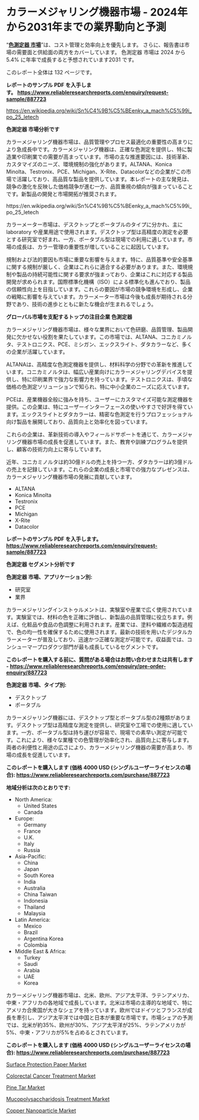 <p><h1>カラーメジャリング機器市場 - 2024年から2031年までの業界動向と予測</h1></p><p>&ldquo;<strong><a href="https://www.reliableresearchreports.com/color-measuring-instrument-r887723?utm_campaign=110&utm_medium=9&utm_source=Github&utm_content=ia&utm_term=13112024&utm_id=color-measuring-instrument">色測定器 市場</a></strong>&rdquo;は、コスト管理と効率向上を優先します。 さらに、報告書は市場の需要面と供給面の両方をカバーしています。 色測定器 市場は 2024 から 5.4% に年率で成長すると予想されています2031 です。</p>
<p>このレポート全体は 132 ページです。</p>
<p><strong>レポートのサンプル PDF を入手します。&nbsp;<a href="https://www.reliableresearchreports.com/enquiry/request-sample/887723?utm_campaign=110&utm_medium=9&utm_source=Github&utm_content=ia&utm_term=13112024&utm_id=color-measuring-instrument">https://www.reliableresearchreports.com/enquiry/request-sample/887723</a></strong></p>
<p><a href="https://en.wikipedia.org/wiki/Sn%C4%9B%C5%BEenky_a_mach%C5%99i_po_25_letech?utm_campaign=110&utm_medium=9&utm_source=Github&utm_content=ia&utm_term=13112024&utm_id=color-measuring-instrument">https://en.wikipedia.org/wiki/Sn%C4%9B%C5%BEenky_a_mach%C5%99i_po_25_letech</a></p>
<p><strong>色測定器 市場分析です</strong></p>
<p><p>カラーメジャリング機器市場は、品質管理やプロセス最適化の重要性の高まりにより急成長中です。カラーメジャリング機器は、正確な色測定を提供し、特に製造業や印刷業での需要が高まっています。市場の主な推進要因には、技術革新、カスタマイズのニーズ、環境規制の強化があります。ALTANA、Konica Minolta、Testronix、PCE、Michigan、X-Rite、Datacolorなどの企業がこの市場で活躍しており、高品質な製品を提供しています。本レポートの主な発見は、競争の激化を反映した価格競争が進む一方、品質重視の傾向が強まっていることです。新製品の開発と市場開拓が推奨されます。</p></p>
<p>https://en.wikipedia.org/wiki/Sn%C4%9B%C5%BEenky_a_mach%C5%99i_po_25_letech</p>
<p><p>カラーメーター市場は、デスクトップとポータブルのタイプに分かれ、主に laboratory や産業用途で使用されます。デスクトップ型は高精度の測定を必要とする研究室で好まれ、一方、ポータブル型は現場での利用に適しています。市場の成長は、カラー管理の重要性が増していることに起因しています。</p><p>規制および法的要因も市場に重要な影響を与えます。特に、品質基準や安全基準に関する規制が厳しく、企業はこれらに適合する必要があります。また、環境規制や製品の持続可能性に関する要求が強まっており、企業はこれに対応する製品開発が求められます。国際標準化機構（ISO）による標準化も進んでおり、製品の信頼性向上を目指しています。これらの要因が市場の競争環境を形成し、企業の戦略に影響を与えています。カラーメーター市場は今後も成長が期待される分野であり、技術の進歩とともに新たな機会が生まれるでしょう。</p></p>
<p><strong>グローバル市場を支配するトップの注目企業 色測定器</strong></p>
<p><p>カラーメジャリング機器市場は、様々な業界において色研磨、品質管理、製品開発に欠かせない役割を果たしています。この市場では、ALTANA、コニカミノルタ、テストロニクス、PCE、ミシガン、エックスライト、ダタカラーなど、多くの企業が活躍しています。</p><p>ALTANAは、高精度な色測定機器を提供し、材料科学の分野での革新を推進しています。コニカミノルタは、幅広い産業向けにカラーメジャリングデバイスを提供し、特に印刷業界で強力な影響力を持っています。テストロニクスは、手頃な価格の色測定ソリューションで知られ、特に中小企業のニーズに応えています。</p><p>PCEは、産業機器全般に強みを持ち、ユーザーにカスタマイズ可能な測定機器を提供。この企業は、特にユーザーインターフェースの使いやすさで好評を得ています。エックスライトとダタカラーは、精密な色測定を行うプロフェッショナル向け製品を展開しており、品質向上と効率化を図っています。</p><p>これらの企業は、革新技術の導入やフィールドサポートを通じて、カラーメジャリング機器市場の成長を促進しています。また、教育や訓練プログラムを提供し、顧客の技術力向上に寄与しています。</p><p>近年、コニカミノルタは約30億ドルの売上を持つ一方、ダタカラーは約3億ドルの売上を記録しています。これらの企業の成長と市場での強力なプレゼンスは、カラーメジャリング機器市場の発展に貢献しています。</p></p>
<p><ul><li>ALTANA</li><li>Konica Minolta</li><li>Testronix</li><li>PCE</li><li>Michigan</li><li>X-Rite</li><li>Datacolor</li></ul></p>
<p><strong>レポートのサンプル PDF を入手します。 <a href="https://www.reliableresearchreports.com/enquiry/request-sample/887723?utm_campaign=110&utm_medium=9&utm_source=Github&utm_content=ia&utm_term=13112024&utm_id=color-measuring-instrument">https://www.reliableresearchreports.com/enquiry/request-sample/887723</a></strong></p>
<p><strong>色測定器 セグメント分析です</strong></p>
<p><strong>色測定器 市場、アプリケーション別:</strong></p>
<p><ul><li>研究室</li><li>業界</li></ul></p>
<p><p>カラーメジャリングインストゥルメントは、実験室や産業で広く使用されています。実験室では、材料の色を正確に評価し、新製品の品質管理に役立ちます。例えば、化粧品や食品の色調整に利用されます。産業では、塗料や繊維の製造過程で、色の均一性を確保するために使用されます。最新の技術を用いたデジタルカラーメーターが普及しており、迅速かつ正確な測定が可能です。収益面では、コンシューマープロダクツ部門が最も成長しているセグメントです。</p></p>
<p><strong>このレポートを購入する前に、質問がある場合はお問い合わせまたは共有します - <a href="https://www.reliableresearchreports.com/enquiry/pre-order-enquiry/887723?utm_campaign=110&utm_medium=9&utm_source=Github&utm_content=ia&utm_term=13112024&utm_id=color-measuring-instrument">https://www.reliableresearchreports.com/enquiry/pre-order-enquiry/887723</a></strong></p>
<p><strong>色測定器 市場、タイプ別:</strong></p>
<p><ul><li>デスクトップ</li><li>ポータブル</li></ul></p>
<p><p>カラーメジャリング機器には、デスクトップ型とポータブル型の2種類があります。デスクトップ型は高精度な測定を提供し、研究室や工場での使用に適しています。一方、ポータブル型は持ち運びが容易で、現場での素早い測定が可能です。これにより、様々な業種での色管理が効率化され、品質向上に寄与します。両者の利便性と用途の広さにより、カラーメジャリング機器の需要が高まり、市場の成長を促進しています。</p></p>
<p><strong>このレポートを購入します (価格 4000 USD (シングルユーザーライセンスの場合): <a href="https://www.reliableresearchreports.com/purchase/887723?utm_campaign=110&utm_medium=9&utm_source=Github&utm_content=ia&utm_term=13112024&utm_id=color-measuring-instrument">https://www.reliableresearchreports.com/purchase/887723</a></strong></p>
<p><strong>地域分析は次のとおりです:</strong></p>
<p><ul>
    <li>
        North America:
        <ul>
            <li>United States</li>
            <li>Canada</li>
        </ul>
    </li>
    <li>
        Europe:
        <ul>
            <li>Germany</li>
            <li>France</li>
            <li>U.K.</li>
            <li>Italy</li>
            <li>Russia</li>
        </ul>
    </li>
    <li>
        Asia-Pacific:
        <ul>
            <li>China</li>
            <li>Japan</li>
            <li>South Korea</li>
            <li>India</li>
            <li>Australia</li>
            <li>China Taiwan</li>
            <li>Indonesia</li>
            <li>Thailand</li>
            <li>Malaysia</li>
        </ul>
    </li>
    <li>
        Latin America:
        <ul>
            <li>Mexico</li>
            <li>Brazil</li>
            <li>Argentina Korea</li>
            <li>Colombia</li>
        </ul>
    </li>
    <li>
        Middle East & Africa:
        <ul>
            <li>Turkey</li>
            <li>Saudi</li>
            <li>Arabia</li>
            <li>UAE</li>
            <li>Korea</li>
        </ul>
    </li>
    </ul></p>
<p><p>カラーメジャリング機器市場は、北米、欧州、アジア太平洋、ラテンアメリカ、中東・アフリカの各地域で成長しています。北米は市場の主導的な地域で、特にアメリカ合衆国が大きなシェアを持っています。欧州ではドイツとフランスが成長を牽引し、アジア太平洋では中国と日本が重要な市場です。市場シェアの予測では、北米が約35%、欧州が30%、アジア太平洋が25%、ラテンアメリカが5%、中東・アフリカが5%を占めるとされています。</p></p>
<p><strong>このレポートを購入します (価格 4000 USD (シングルユーザーライセンスの場合): <a href="https://www.reliableresearchreports.com/purchase/887723?utm_campaign=110&utm_medium=9&utm_source=Github&utm_content=ia&utm_term=13112024&utm_id=color-measuring-instrument">https://www.reliableresearchreports.com/purchase/887723</a></strong></p>
<p><p><a href="https://github.com/RoccoManning/Market-Research-Report-List-7/blob/main/surface-protection-paper-market.md?utm_campaign=110&utm_medium=9&utm_source=Github&utm_content=ia&utm_term=13112024&utm_id=color-measuring-instrument">Surface Protection Paper Market</a></p><p><a href="https://issuu.com/reportprime-2/docs/colorectal-cancer-treatment-market-_bd237f8fca972e?utm_campaign=110&utm_medium=9&utm_source=Github&utm_content=ia&utm_term=13112024&utm_id=color-measuring-instrument">Colorectal Cancer Treatment Market</a></p><p><a href="https://www.linkedin.com/pulse/competitive-intelligence-pine-tar-market-key-players-strategies-thykc?utm_campaign=110&utm_medium=9&utm_source=Github&utm_content=ia&utm_term=13112024&utm_id=color-measuring-instrument">Pine Tar Market</a></p><p><a href="https://issuu.com/reportprime-2/docs/mucopolysaccharidosis-treatment-mar_dd0d6e6eb2584d?utm_campaign=110&utm_medium=9&utm_source=Github&utm_content=ia&utm_term=13112024&utm_id=color-measuring-instrument">Mucopolysaccharidosis Treatment Market</a></p><p><a href="https://www.linkedin.com/pulse/sustainability-trends-copper-nanoparticle-industry-market-3cjwc?utm_campaign=110&utm_medium=9&utm_source=Github&utm_content=ia&utm_term=13112024&utm_id=color-measuring-instrument">Copper Nanoparticle Market</a></p></p>